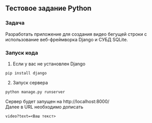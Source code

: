 ## Тестовое задание Python
### Задача
Разработать приложение для создания видео бегущей строки с использование веб-фреймворка Django и СУБД SQLite. 

### Запуск кода
1. Если у вас не установлен Django
```
pip install django
```
2. Запуск сервера 
```
python manage.py runserver
   ```
Сервер будет запущен на http://localhost:8000/   
Далее в URL необходимо дописать  
```
video?text=<Ваш текст>
```
